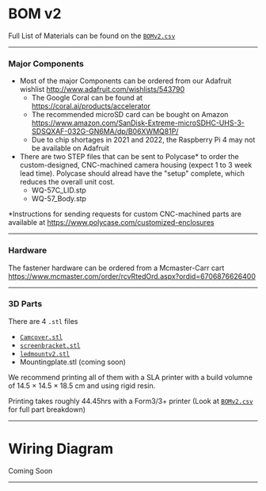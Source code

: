 # BOM v2

Full List of Materials can be found on the [`BOMv2.csv`](./BOMv2.csv)

---
### Major Components

- Most of the major Components can be ordered from our Adafruit wishlist http://www.adafruit.com/wishlists/543790
  - The Google Coral can be found at https://coral.ai/products/accelerator  
  - The recommended microSD card can be bought on Amazon https://www.amazon.com/SanDisk-Extreme-microSDHC-UHS-3-SDSQXAF-032G-GN6MA/dp/B06XWMQ81P/
  - Due to chip shortages in 2021 and 2022, the Raspberry Pi 4 may not be available on Adafruit
- There are two STEP files that can be sent to Polycase* to order the custom-designed, CNC-machined camera housing (expect 1 to 3 week lead time). Polycase should alread have the "setup" complete, which reduces the overall unit cost. 
  - WQ-57C_LID.stp
  - WQ-57_Body.stp

*Instructions for sending requests for custom CNC-machined parts are available at https://www.polycase.com/customized-enclosures 


---
### Hardware

The fastener hardware can be ordered from a Mcmaster-Carr cart https://www.mcmaster.com/order/rcvRtedOrd.aspx?ordid=6706876626400   

---
### 3D Parts

There are 4 `.stl` files
- [`Camcover.stl`](./Camcover.stl)
- [`screenbracket.stl`](./screenbracket.stl)
- [`ledmountv2.stl`](./ledmountv2.stl)
- Mountingplate.stl (coming soon)

We recommend printing all of them with a SLA printer with a build volumne of 14.5 × 14.5 × 18.5 cm and using rigid resin.

Printing takes roughly 44.45hrs with a Form3/3+ printer (Look at [`BOMv2.csv`](./BOMv2.csv) for full part breakdown)

---
# Wiring Diagram

Coming Soon

---
 

